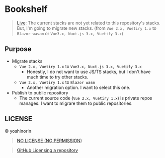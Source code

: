 # Bookshelf

> [Live](https://bookshelf.yoshinorin.net/): The current stacks are not yet related to this repository's stacks. But, I'm going to migrate new stacks. (from `Vue 2.x, Vuetiry 1.x` to `Blazor wasam` or `Vue3.x, Nuxt.js 3.x, Vuetify 3.x`)

## Purpose

- Migrate stacks
    - `Vue 2.x, Vuetiry 1.x` to `Vue3.x, Nuxt.js 3.x, Vuetify 3.x`
        - Honestly, I do not want to use JS/TS stacks, but I don't have much time to try other stacks.
    - `Vue 2.x, Vuetiry 1.x` to `Blazor wasm`
        - Another migration option. I want to select this one.
- Publish to public repository
    - The current source code (`Vue 2.x, Vuetiry 1.x`) is private repos manages. I want to migrare them to public repositories.

## LICENSE

© yoshinorin

> [NO LICENSE (NO PERMISSION)](https://choosealicense.com/no-permission/)

> [GitHub Licensing a repository](https://docs.github.com/en/repositories/managing-your-repositorys-settings-and-features/customizing-your-repository/licensing-a-repository)